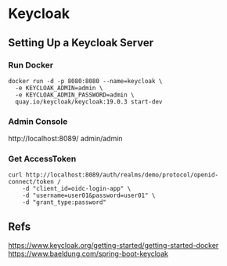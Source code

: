 Keycloak
======================


## Setting Up a Keycloak Server

### Run Docker
```shell
docker run -d -p 8080:8080 --name=keycloak \
  -e KEYCLOAK_ADMIN=admin \
  -e KEYCLOAK_ADMIN_PASSWORD=admin \
  quay.io/keycloak/keycloak:19.0.3 start-dev
```

### Admin Console
http://localhost:8089/
admin/admin

### Get AccessToken
```shell
curl http://localhost:8089/auth/realms/demo/protocol/openid-connect/token /
	-d "client_id=oidc-login-app" \
	-d "username=user01&password=user01" \
	-d "grant_type:password"
```

## Refs
https://www.keycloak.org/getting-started/getting-started-docker
https://www.baeldung.com/spring-boot-keycloak


